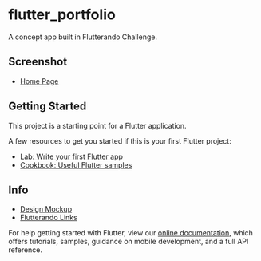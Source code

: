 # flutter_portfolio

A concept app built in Flutterando Challenge.

## Screenshot
- [Home Page](screenshot.gif)

## Getting Started

This project is a starting point for a Flutter application.

A few resources to get you started if this is your first Flutter project:

- [Lab: Write your first Flutter app](https://flutter.dev/docs/get-started/codelab)
- [Cookbook: Useful Flutter samples](https://flutter.dev/docs/cookbook)

## Info

- [Design Mockup](https://dribbble.com/shots/5694008-Photography-Portfolio-Concept-Dark-Mode)
- [Flutterando Links](https://linktr.ee/flutterando)


For help getting started with Flutter, view our
[online documentation](https://flutter.dev/docs), which offers tutorials,
samples, guidance on mobile development, and a full API reference.